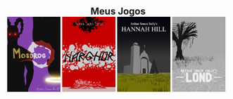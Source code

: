 
<div style="width:100%;" align="center">
  <div style="width:100%;">
    <h2>Meus Jogos</h2>
  </div>
  <div style="width:100%;" align="center">
    <div style=""display: flex; flex-wrap: wrap; justify-content: center; gap: 10px;width:99%;" align="left">
      <a href="https://arthursouzasally.itch.io/mosdrog" target="_blank"><img src="poster_mosdrog.webp" style="width:24%;"/></a>
      <a href="https://arthursouzasally.itch.io/narghor" target="_blank"><img src="poster_narghor.webp" style="width:24%"/></a>
      <a href="https://arthursouzasally.itch.io/hannah-hill" target="_blank"><img src="poster_hannah_hill.webp" style="width:24%"/></a>
      <a href="https://arthursouzasally.itch.io/lond" target="_blank"><img src="poster_lond.webp" style="width:24%"/></a>
    </div>
  </div>
</div>

<style>
  :not(p){border:0px;margin:0px;}
</style>

<!-- Olá Mortais Sedentos por conteúdo --> 
<!-- audiovisual interativo! Sintam-se livres -->
<!-- para ver o catalogo de minhas criações e -->
<!-- consumir o que lhes for de maior agrado! -->

